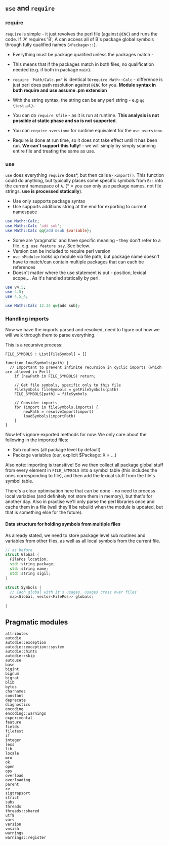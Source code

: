 ## `use` and `require`

### require

`require` is simple - it just revolves the perl file (against `@INC`) and runs the code. If 'A' requires 'B', A can access all of B's package global symbols through fully qualified names (`<Package>::`).

* Everything must be package qualified unless the packages match - 
* This means that if the packages match in both files, no qualification needed (e.g. if both in package `main`).

* `require 'Math/Calc.pm'` is identical to`require Math::Calc` - difference is just perl does path resolution against `@INC` for you. **Module syntax in both require and use assume .pm extension**

* With the string syntax, the string can be any perl string - e.g `qq {test.pl}`. 
* You can do `require $file` - as it is run at runtime. **This analysis is not possible at static phase and so is not supported**. 
* You can `require <version>` for runtime equivalent for the `use <version>`. 
* Require is done at run time, so it does not take effect until it has been run. **We can't support this fully!** - we will simply by simply scanning entire file and treating the same as use. 

### use

`use` does everything `require` does*, but then calls `B->import()`. This function could do anything, but typically places some specific symbols from `B::` into the current namespace of `A`.  (\*  = you can only use package names, not file strings. **use is processed statically**). 

* Use only supports package syntax
* Use supports additions string at the end for exporting to current namespace

```perl
use Math::Calc;
use Math::Calc 'add sub';
use Math::Calc qq{add &sub $variable};
```

* Some are 'pragmatic' and have specific meaning - they don't refer to a file. e.g. `use feature say`. See below.
* Version can be included to require perl version
* `use <Module>` looks up module via file path, but package name doesn't have to match/can contain multiple packages that can each be references
* Doesn't matter where the use statement is put - position, lexical scope,... As it's handled statically by perl.

```perl
use v4.5;
use 4.5;
use 4.5_4;

use Math::Calc 12.34 qw{add sub};
```



### Handling imports

Now we have the imports parsed and resolved, need to figure out how we will walk through them to parse everything.

This is a recursive process: 

```pseudocode
FILE_SYMBOLS : List[FileSymbol] = []

function loadSymbols(path) {
  // Important to prevent infinite recursion in cyclic imports (which are allowed in Perl)
	if (newPath in FILE_SYMBOLS) return;

	// Get file symbols, specific only to this file
	FileSymbols fileSymbols = getFileSymbols(path)
	FILE_SYMBOLS[path] = fileSymbols
	
	// Consider imports
	for (import in fileSymbols.imports) {
		newPath = resolveImport(import)
		loadSymbols(importPath)
	}
}
```

Now let's ignore exported methods for now.  We only care about the following in the imported files:

* Sub routines (all package level by default)
* Package variables (our, explicit $Package::X = ...)

Also note: importing is transitive! So we then collect all package global stuff from every element in `FILE_SYMBOLS` into a symbol table (this includes the ones corresponding to file), and then add the lexical stuff from the file's symbol table. 

There's a clear optimisation here that can be done - no need to process local variables (and definitely not store them in memory), but that's for another day. Also in practise we'll only parse the perl libraries once and cache them in a file (well they'll be rebuild when the module is updated, but that is something else for the future).



#### Data structure for holding symbols from multiple files

As already stated, we need to store package level sub routines and variables from other files, as well as all local symbols from the current file. 

```c++
// as before
struct Global {
  FilePos location;
  std::string package;
  std::string name;
  std::string sigil;
}

struct Symbols {
  // Each global with it's usages. usages cross over files
  map<Global, vector<FilePos>> globals;
  
}
```



## Pragmatic modules

```
attributes
autodie
autodie::exception
autodie::exception::system
autodie::hints
autodie::skip
autouse
base
bigint
bignum
bigrat
blib
bytes
charnames
constant
deprecate
diagnostics
encoding
encoding::warnings
experimental
feature
fields
filetest
if
integer
less
lib
locale
mro
ok
open
ops
overload
overloading
parent
re
sigtrapsort
strict
subs
threads
threads::shared
utf8
vars
version
vmsish
warnings
warnings::register
```

